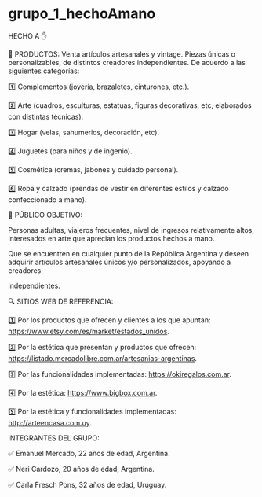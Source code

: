 # grupo_1_hechoAmano

HECHO A :hand:
 
 
:heart_decoration: PRODUCTOS:  Venta artículos artesanales y vintage. Piezas únicas o personalizables, de distintos creadores independientes. De acuerdo a las siguientes categorías: 

:one: Complementos (joyería, brazaletes, cinturones, etc.).

:two: Arte (cuadros, esculturas, estatuas, figuras decorativas, etc, elaborados con distintas técnicas).

:three: Hogar (velas, sahumerios, decoración, etc).

:four: Juguetes (para niños y de ingenio).

:five: Cosmética (cremas, jabones y cuidado personal).

:six: Ropa y calzado (prendas de vestir en diferentes estilos y calzado confeccionado a mano).



:bust_in_silhouette: PÚBLICO OBJETIVO:  

Personas adultas, viajeros frecuentes, nivel de ingresos relativamente altos, interesados en arte que aprecian los productos hechos a mano.

Que se encuentren en cualquier punto de la República Argentina y deseen adquirir artículos artesanales únicos y/o personalizados, apoyando a creadores 

independientes.



:mag: SITIOS WEB DE REFERENCIA: 


:one: Por los productos que ofrecen y clientes a los que apuntan:  https://www.etsy.com/es/market/estados_unidos.

:two: Por la estética que presentan y productos que ofrecen:  https://listado.mercadolibre.com.ar/artesanias-argentinas.

:three: Por las funcionalidades implementadas: https://okiregalos.com.ar.

:four: Por la estética: https://www.bigbox.com.ar.

:five: Por la estética y funcionalidades implementadas: http://arteencasa.com.uy.


INTEGRANTES DEL GRUPO: 

:white_check_mark: Emanuel Mercado, 22 años de edad, Argentina.

:white_check_mark: Neri Cardozo, 20 años de edad, Argentina. 

:white_check_mark: Carla Fresch Pons, 32 años de edad, Uruguay. 
